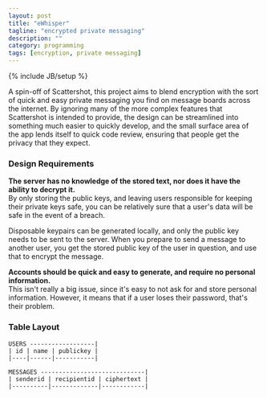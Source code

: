 ```yaml
---
layout: post
title: "eWhisper"
tagline: "encrypted private messaging"
description: ""
category: programming
tags: [encryption, private messaging]
---
```

{% include JB/setup %}

A spin-off of Scattershot, this project aims to blend encryption with the sort of quick and easy private messaging you find on message boards across the internet. By ignoring many of the more complex features that Scattershot is intended to provide, the design can be streamlined into something much easier to quickly develop, and the small surface area of the app lends itself to quick code review, ensuring that people get the privacy that they expect.

### Design Requirements

**The server has no knowledge of the stored text, nor does it have the ability to decrypt it.**  
By only storing the public keys, and leaving users responsible for keeping their private keys safe, you can be relatively sure that a user's data will be safe in the event of a breach.

Disposable keypairs can be generated locally, and only the public key needs to be sent to the server. When you prepare to send a message to another user, you get the stored public key of the user in question, and use that to encrypt the message.

**Accounts should be quick and easy to generate, and require no personal information.**  
This isn't really a big issue, since it's easy to not ask for and store personal information. However, it means that if a user loses their password, that's their problem.

### Table Layout

	USERS ------------------|
	| id | name | publickey |
	|----|------|-----------|

	MESSAGES -----------------------------|
	| senderid | recipientid | ciphertext |
	|----------|-------------|------------|
